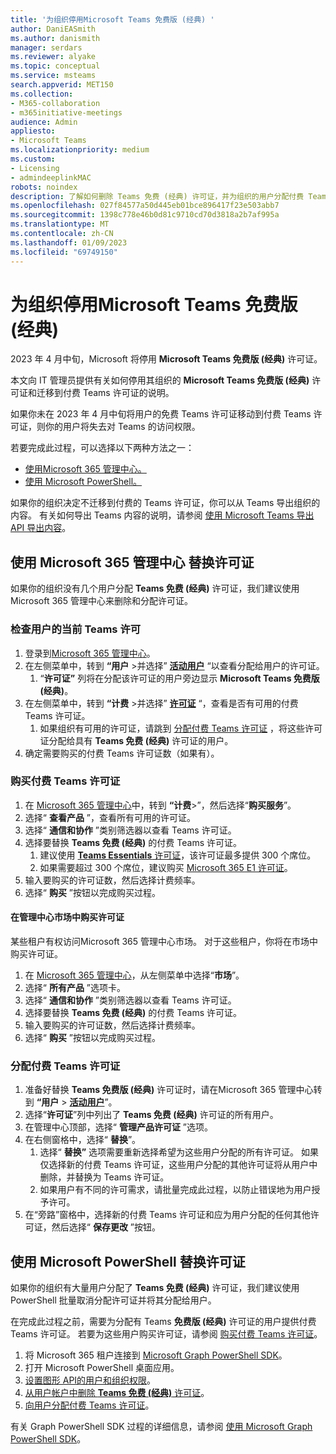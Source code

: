 ```yaml
---
title: '为组织停用Microsoft Teams 免费版 (经典) '
author: DaniEASmith
ms.author: danismith
manager: serdars
ms.reviewer: alyake
ms.topic: conceptual
ms.service: msteams
search.appverid: MET150
ms.collection:
- M365-collaboration
- m365initiative-meetings
audience: Admin
appliesto:
- Microsoft Teams
ms.localizationpriority: medium
ms.custom:
- Licensing
- admindeeplinkMAC
robots: noindex
description: 了解如何删除 Teams 免费 (经典) 许可证，并为组织的用户分配付费 Teams 许可证。
ms.openlocfilehash: 027f84577a50d445eb01bce896417f23e503abb7
ms.sourcegitcommit: 1398c778e46b0d81c9710cd70d3818a2b7af995a
ms.translationtype: MT
ms.contentlocale: zh-CN
ms.lasthandoff: 01/09/2023
ms.locfileid: "69749150"
---
```

# <a name="retire-microsoft-teams-free-classic-for-your-organization"></a>为组织停用Microsoft Teams 免费版 (经典) 

2023 年 4 月中旬，Microsoft 将停用 **Microsoft Teams 免费版 (经典)** 许可证。

本文向 IT 管理员提供有关如何停用其组织的 **Microsoft Teams 免费版 (经典)** 许可证和迁移到付费 Teams 许可证的说明。

如果你未在 2023 年 4 月中旬将用户的免费 Teams 许可证移动到付费 Teams 许可证，则你的用户将失去对 Teams 的访问权限。

若要完成此过程，可以选择以下两种方法之一：

- [使用Microsoft 365 管理中心。](#use-microsoft-365-admin-center-to-replace-licenses)
- [使用 Microsoft PowerShell。](#use-microsoft-powershell-to-replace-licenses)

如果你的组织决定不迁移到付费的 Teams 许可证，你可以从 Teams 导出组织的内容。 有关如何导出 Teams 内容的说明，请参阅 [使用 Microsoft Teams 导出 API 导出内容](/microsoftteams/export-teams-content)。

## <a name="use-microsoft-365-admin-center-to-replace-licenses"></a>使用 Microsoft 365 管理中心 替换许可证

如果你的组织没有几个用户分配 **Teams 免费 (经典)** 许可证，我们建议使用Microsoft 365 管理中心来删除和分配许可证。

### <a name="check-users-current-teams-licensing"></a>检查用户的当前 Teams 许可

1. 登录到[Microsoft 365 管理中心](https://go.microsoft.com/fwlink/p/?linkid=2024339)。
1. 在左侧菜单中，转到 **“用户** >并选择” [**活动用户**](https://go.microsoft.com/fwlink/p/?linkid=834822) “以查看分配给用户的许可证。
    1. “**许可证”** 列将在分配该许可证的用户旁边显示 **Microsoft Teams 免费版 (经典)**。
1. 在左侧菜单中，转到 **“计费** >并选择” [**许可证**](https://go.microsoft.com/fwlink/p/?linkid=842264) “，查看是否有可用的付费 Teams 许可证。
    1. 如果组织有可用的许可证，请跳到 [分配付费 Teams 许可证](#assign-paid-teams-licenses) ，将这些许可证分配给具有 **Teams 免费 (经典)** 许可证的用户。
1. 确定需要购买的付费 Teams 许可证数（如果有）。

### <a name="purchase-paid-teams-licenses"></a>购买付费 Teams 许可证

1. 在 [Microsoft 365 管理中心](https://go.microsoft.com/fwlink/p/?linkid=2024339)中，转到 **“计费**>”，然后选择“**购买服务**”。
1. 选择“ **查看产品** ”，查看所有可用的许可证。
1. 选择“ **通信和协作** ”类别筛选器以查看 Teams 许可证。
1. 选择要替换 **Teams 免费 (经典)** 的付费 Teams 许可证。
    1. 建议使用 [**Teams Essentials** 许可证](https://admin.microsoft.com/adminportal/home#/catalog/offer-details/microsoft-teams-essentials-aad-identity-/2D7C59AC-F814-43E0-8E8E-E4EA91A09CAF)，该许可证最多提供 300 个席位。
    1. 如果需要超过 300 个席位，建议购买 [Microsoft 365 E1 许可证](https://admin.microsoft.com/Adminportal/Home#/catalog/offer-details/office-365-e1/CF4A479A-2119-4EF2-83D1-37CF8460EADA)。
1. 输入要购买的许可证数，然后选择计费频率。
1. 选择“ **购买** ”按钮以完成购买过程。

#### <a name="purchase-licenses-in-the-admin-center-marketplace"></a>在管理中心市场中购买许可证

某些租户有权访问Microsoft 365 管理中心市场。 对于这些租户，你将在市场中购买许可证。

1. 在 [Microsoft 365 管理中心](https://go.microsoft.com/fwlink/p/?linkid=2024339)，从左侧菜单中选择“**市场**”。
1. 选择“ **所有产品** ”选项卡。
1. 选择“ **通信和协作** ”类别筛选器以查看 Teams 许可证。
1. 选择要替换 **Teams 免费 (经典)** 的付费 Teams 许可证。
1. 输入要购买的许可证数，然后选择计费频率。
1. 选择“ **购买** ”按钮以完成购买过程。

### <a name="assign-paid-teams-licenses"></a>分配付费 Teams 许可证

1. 准备好替换 **Teams 免费版 (经典)** 许可证时，请在Microsoft 365 管理中心转到 **“用户** > [**活动用户**](https://admin.microsoft.com/adminportal/home#/users)”。
1. 选择“**许可证**”列中列出了 **Teams 免费 (经典)** 许可证的所有用户。
1. 在管理中心顶部，选择“ **管理产品许可证** ”选项。
1. 在右侧窗格中，选择“ **替换**”。
    1. 选择“ **替换”** 选项需要重新选择希望为这些用户分配的所有许可证。 如果仅选择新的付费 Teams 许可证，这些用户分配的其他许可证将从用户中删除，并替换为 Teams 许可证。
    1. 如果用户有不同的许可需求，请批量完成此过程，以防止错误地为用户授予许可。
1. 在“旁路”窗格中，选择新的付费 Teams 许可证和应为用户分配的任何其他许可证，然后选择“ **保存更改** ”按钮。

## <a name="use-microsoft-powershell-to-replace-licenses"></a>使用 Microsoft PowerShell 替换许可证

如果你的组织有大量用户分配了 **Teams 免费 (经典)** 许可证，我们建议使用 PowerShell 批量取消分配许可证并将其分配给用户。

在完成此过程之前，需要为分配有 Teams **免费版 (经典)** 许可证的用户提供付费 Teams 许可证。 若要为这些用户购买许可证，请参阅 [购买付费 Teams 许可证](#purchase-paid-teams-licenses)。

1. 将 Microsoft 365 租户连接到 [Microsoft Graph PowerShell SDK](/powershell/microsoftgraph/get-started)。
1. 打开 Microsoft PowerShell 桌面应用。
1. [设置图形 API的用户和组织权限](/microsoft-365/enterprise/remove-licenses-from-user-accounts-with-microsoft-365-powershell#use-the-microsoft-graph-powershell-sdk)。
1. [从用户帐户中删除 **Teams 免费 (经典)** 许可证](/microsoft-365/enterprise/remove-licenses-from-user-accounts-with-microsoft-365-powershell#removing-licenses-from-user-accounts)。
1. [向用户分配付费 Teams 许可证](/microsoft-365/enterprise/assign-licenses-to-user-accounts-with-microsoft-365-powershell#assigning-licenses-to-user-accounts)。

有关 Graph PowerShell SDK 过程的详细信息，请参阅 [使用 Microsoft Graph PowerShell SDK](/microsoft-365/enterprise/view-licenses-and-services-with-microsoft-365-powershell)。
